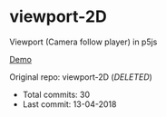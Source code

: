 # viewport-2D

Viewport (Camera follow player) in p5js

[Demo](https://hoangtran0410.github.io/p5js-playground/viewport/)

Original repo: viewport-2D (*DELETED*)
+ Total commits: 30
+ Last commit: 13-04-2018